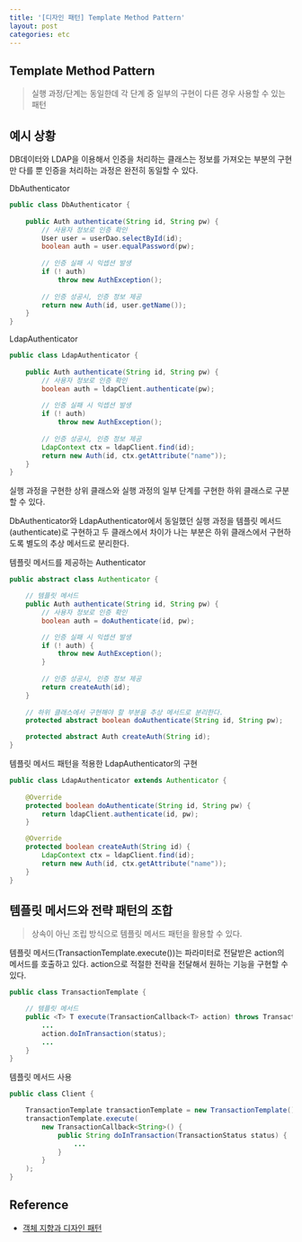 ```yaml
---
title: '[디자인 패턴] Template Method Pattern'
layout: post
categories: etc
---
```


## Template Method Pattern
> 실행 과정/단계는 동일한데 각 단계 중 일부의 구현이 다른 경우 사용할 수 있는 패턴

## 예시 상황
DB데이터와 LDAP을 이용해서 인증을 처리하는 클래스는 정보를 가져오는 부분의 구현만 다를 뿐 
인증을 처리하는 과정은 완전히 동일할 수 있다.

DbAuthenticator
```java
public class DbAuthenticator {
    
    public Auth authenticate(String id, String pw) {
        // 사용자 정보로 인증 확인
        User user = userDao.selectById(id);
        boolean auth = user.equalPassword(pw);
        
        // 인증 실패 시 익셉션 발생
        if (! auth) 
            throw new AuthException();
        
        // 인증 성공시, 인증 정보 제공
        return new Auth(id, user.getName());
    }
}
```

LdapAuthenticator
```java
public class LdapAuthenticator {
    
    public Auth authenticate(String id, String pw) {
        // 사용자 정보로 인증 확인
        boolean auth = ldapClient.authenticate(pw);
        
        // 인증 실패 시 익셉션 발생
        if (! auth) 
            throw new AuthException();
        
        // 인증 성공시, 인증 정보 제공
        LdapContext ctx = ldapClient.find(id);
        return new Auth(id, ctx.getAttribute("name"));
    }
}
```

실행 과정을 구현한 상위 클래스와 실행 과정의 일부 단계를 구현한 하위 클래스로 구분할 수 있다.

DbAuthenticator와 LdapAuthenticator에서 동일했던 실행 과정을 템플릿 메서드(authenticate)로 구현하고
두 클래스에서 차이가 나는 부분은 하위 클래스에서 구현하도록 별도의 추상 메서드로 분리한다.

템플릿 메서드를 제공하는 Authenticator
```java
public abstract class Authenticator {

    // 템플릿 메서드
    public Auth authenticate(String id, String pw) {
        // 사용자 정보로 인증 확인
        boolean auth = doAuthenticate(id, pw);

        // 인증 실패 시 익셉션 발생
        if (! auth) {
            throw new AuthException();
        }
    
        // 인증 성공시, 인증 정보 제공
        return createAuth(id);
    }
    
    // 하위 클래스에서 구현해야 할 부분을 추상 메서드로 분리한다.
    protected abstract boolean doAuthenticate(String id, String pw);

    protected abstract Auth createAuth(String id);
}
```

템플릿 메서드 패턴을 적용한 LdapAuthenticator의 구현
```java
public class LdapAuthenticator extends Authenticator {
    
    @Override
    protected boolean doAuthenticate(String id, String pw) {
        return ldapClient.authenticate(id, pw);
    }

    @Override
    protected boolean createAuth(String id) {
        LdapContext ctx = ldapClient.find(id);
        return new Auth(id, ctx.getAttribute("name"));
    }
}
```

## 템플릿 메서드와 전략 패턴의 조합
> 상속이 아닌 조립 방식으로 템플릿 메서드 패턴을 활용할 수 있다.

템플릿 메서드(TransactionTemplate.execute())는 파라미터로 전달받은 action의 메서드를 호출하고 있다.
action으로 적절한 전략을 전달해서 원하는 기능을 구현할 수 있다.
```java
public class TransactionTemplate {

    // 템플릿 메서드
    public <T> T execute(TransactionCallback<T> action) throws TransactionException {
        ...
        action.doInTransaction(status);
        ...
    }
}
```
템플릿 메서드 사용
```java
public class Client {

    TransactionTemplate transactionTemplate = new TransactionTemplate();
    transactionTemplate.execute(
        new TransactionCallback<String>() {
            public String doInTransaction(TransactionStatus status) {
                ...
            }
        }
    );
}
```

## Reference
- [객체 지향과 디자인 패턴](http://www.yes24.com/Product/Goods/9179120)



